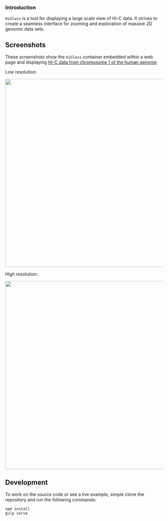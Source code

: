 ### Introduction

`HiGlass` is a tool for displaying a large scale view of Hi-C data. It strives to
create a seamless interface for zooming and exploration of massive 2D genomic
data sets.

## Screenshots

These screenshots show the `HiGlass` container embedded within a web page and displaying 
[Hi-C data from chromosome 1 of the human genome](http://www.ncbi.nlm.nih.gov/geo/query/acc.cgi?acc=GSE63525).

Low resolution:

<img src="https://raw.githubusercontent.com/hms-dbmi/4DN_matrix-viewer/develop/doc/img/higlass_screenshot1.png" width=600></img>

High resolution:

<img src="https://raw.githubusercontent.com/hms-dbmi/4DN_matrix-viewer/develop/doc/img/higlass_screenshot2.png" width=600></img>

## Development

To work on the source code or see a live example, simple clone the repository and run the following commands:

```
npm install
gulp serve
```
